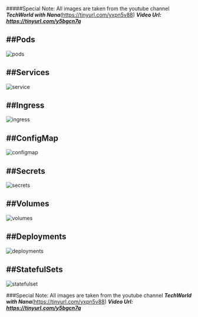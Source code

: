 #####Special Note: All images are taken from the youtube channel ***TechWorld with Nana***(https://tinyurl.com/yxpn5v88) 
***Video Url: https://tinyurl.com/y5bgcn7q***

##Pods
-------
![pods](https://user-images.githubusercontent.com/26240597/103596235-d4b40180-4f40-11eb-8667-03b1d6dd7c35.png)

##Services
----------
![service](https://user-images.githubusercontent.com/26240597/103596336-06c56380-4f41-11eb-9b98-510fe01147d7.png)

##Ingress
-----------
![ingress](https://user-images.githubusercontent.com/26240597/103596793-142f1d80-4f42-11eb-9635-9678133a7248.png)

##ConfigMap
-----------
![configmap](https://user-images.githubusercontent.com/26240597/103596860-3628a000-4f42-11eb-80c4-3e084d625562.png)

##Secrets
-------------
![secrets](https://user-images.githubusercontent.com/26240597/103596880-450f5280-4f42-11eb-92f1-b36386a11bb1.png)

##Volumes
------------
![volumes](https://user-images.githubusercontent.com/26240597/103596914-58222280-4f42-11eb-96d9-6513fe56be46.png)

##Deployments
--------------
![deployments](https://user-images.githubusercontent.com/26240597/103596950-712ad380-4f42-11eb-96c2-c821fc083c03.png)

##StatefulSets
--------------
![statefulset](https://user-images.githubusercontent.com/26240597/103596956-738d2d80-4f42-11eb-9eb5-5e39e4550916.png)


###Special Note: All images are taken from the youtube channel  ***TechWorld with Nana***(https://tinyurl.com/yxpn5v88) 
***Video Url: https://tinyurl.com/y5bgcn7q***
